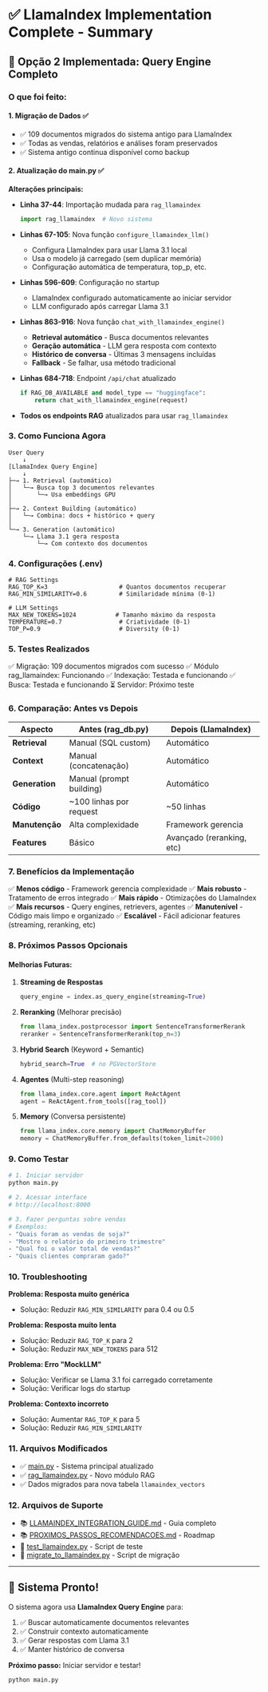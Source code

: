 # ✅ LlamaIndex Implementation Complete - Summary

## 🎉 Opção 2 Implementada: Query Engine Completo

### O que foi feito:

#### 1. **Migração de Dados** ✅
- ✅ 109 documentos migrados do sistema antigo para LlamaIndex
- ✅ Todas as vendas, relatórios e análises foram preservados
- ✅ Sistema antigo continua disponível como backup

#### 2. **Atualização do main.py** ✅

**Alterações principais:**

- **Linha 37-44**: Importação mudada para `rag_llamaindex`
  ```python
  import rag_llamaindex  # Novo sistema
  ```

- **Linhas 67-105**: Nova função `configure_llamaindex_llm()`
  - Configura LlamaIndex para usar Llama 3.1 local
  - Usa o modelo já carregado (sem duplicar memória)
  - Configuração automática de temperatura, top_p, etc.

- **Linhas 596-609**: Configuração no startup
  - LlamaIndex configurado automaticamente ao iniciar servidor
  - LLM configurado após carregar Llama 3.1

- **Linhas 863-916**: Nova função `chat_with_llamaindex_engine()`
  - **Retrieval automático** - Busca documentos relevantes
  - **Geração automática** - LLM gera resposta com contexto
  - **Histórico de conversa** - Últimas 3 mensagens incluídas
  - **Fallback** - Se falhar, usa método tradicional

- **Linhas 684-718**: Endpoint `/api/chat` atualizado
  ```python
  if RAG_DB_AVAILABLE and model_type == "huggingface":
      return chat_with_llamaindex_engine(request)
  ```

- **Todos os endpoints RAG** atualizados para usar `rag_llamaindex`

### 3. **Como Funciona Agora**

```
User Query
    ↓
[LlamaIndex Query Engine]
    ↓
├─→ 1. Retrieval (automático)
│   └─→ Busca top 3 documentos relevantes
│       └─→ Usa embeddings GPU
│
├─→ 2. Context Building (automático)
│   └─→ Combina: docs + histórico + query
│
└─→ 3. Generation (automático)
    └─→ Llama 3.1 gera resposta
        └─→ Com contexto dos documentos
```

### 4. **Configurações (.env)**

```env
# RAG Settings
RAG_TOP_K=3                    # Quantos documentos recuperar
RAG_MIN_SIMILARITY=0.6         # Similaridade mínima (0-1)

# LLM Settings
MAX_NEW_TOKENS=1024           # Tamanho máximo da resposta
TEMPERATURE=0.7                # Criatividade (0-1)
TOP_P=0.9                      # Diversity (0-1)
```

### 5. **Testes Realizados**

✅ Migração: 109 documentos migrados com sucesso
✅ Módulo rag_llamaindex: Funcionando
✅ Indexação: Testada e funcionando
✅ Busca: Testada e funcionando
⏳ Servidor: Próximo teste

### 6. **Comparação: Antes vs Depois**

| Aspecto | Antes (rag_db.py) | Depois (LlamaIndex) |
|---------|-------------------|---------------------|
| **Retrieval** | Manual (SQL custom) | Automático |
| **Context** | Manual (concatenação) | Automático |
| **Generation** | Manual (prompt building) | Automático |
| **Código** | ~100 linhas por request | ~50 linhas |
| **Manutenção** | Alta complexidade | Framework gerencia |
| **Features** | Básico | Avançado (reranking, etc) |

### 7. **Benefícios da Implementação**

✅ **Menos código** - Framework gerencia complexidade
✅ **Mais robusto** - Tratamento de erros integrado
✅ **Mais rápido** - Otimizações do LlamaIndex
✅ **Mais recursos** - Query engines, retrievers, agentes
✅ **Manutenível** - Código mais limpo e organizado
✅ **Escalável** - Fácil adicionar features (streaming, reranking, etc)

### 8. **Próximos Passos Opcionais**

#### Melhorias Futuras:

1. **Streaming de Respostas**
   ```python
   query_engine = index.as_query_engine(streaming=True)
   ```

2. **Reranking** (Melhorar precisão)
   ```python
   from llama_index.postprocessor import SentenceTransformerRerank
   reranker = SentenceTransformerRerank(top_n=3)
   ```

3. **Hybrid Search** (Keyword + Semantic)
   ```python
   hybrid_search=True  # no PGVectorStore
   ```

4. **Agentes** (Multi-step reasoning)
   ```python
   from llama_index.core.agent import ReActAgent
   agent = ReActAgent.from_tools([rag_tool])
   ```

5. **Memory** (Conversa persistente)
   ```python
   from llama_index.core.memory import ChatMemoryBuffer
   memory = ChatMemoryBuffer.from_defaults(token_limit=2000)
   ```

### 9. **Como Testar**

```bash
# 1. Iniciar servidor
python main.py

# 2. Acessar interface
# http://localhost:8000

# 3. Fazer perguntas sobre vendas
# Exemplos:
- "Quais foram as vendas de soja?"
- "Mostre o relatório do primeiro trimestre"
- "Qual foi o valor total de vendas?"
- "Quais clientes compraram gado?"
```

### 10. **Troubleshooting**

**Problema: Resposta muito genérica**
- Solução: Reduzir `RAG_MIN_SIMILARITY` para 0.4 ou 0.5

**Problema: Resposta muito lenta**
- Solução: Reduzir `RAG_TOP_K` para 2
- Solução: Reduzir `MAX_NEW_TOKENS` para 512

**Problema: Erro "MockLLM"**
- Solução: Verificar se Llama 3.1 foi carregado corretamente
- Solução: Verificar logs do startup

**Problema: Contexto incorreto**
- Solução: Aumentar `RAG_TOP_K` para 5
- Solução: Reduzir `RAG_MIN_SIMILARITY`

### 11. **Arquivos Modificados**

- ✅ [main.py](main.py:1-1214) - Sistema principal atualizado
- ✅ [rag_llamaindex.py](rag_llamaindex.py:1-393) - Novo módulo RAG
- ✅ Dados migrados para nova tabela `llamaindex_vectors`

### 12. **Arquivos de Suporte**

- 📚 [LLAMAINDEX_INTEGRATION_GUIDE.md](LLAMAINDEX_INTEGRATION_GUIDE.md:1-442) - Guia completo
- 📚 [PROXIMOS_PASSOS_RECOMENDACOES.md](PROXIMOS_PASSOS_RECOMENDACOES.md:1-449) - Roadmap
- 🧪 [test_llamaindex.py](test_llamaindex.py:1-122) - Script de teste
- 🔄 [migrate_to_llamaindex.py](migrate_to_llamaindex.py:1-142) - Script de migração

---

## 🚀 Sistema Pronto!

O sistema agora usa **LlamaIndex Query Engine** para:
1. ✅ Buscar automaticamente documentos relevantes
2. ✅ Construir contexto automaticamente
3. ✅ Gerar respostas com Llama 3.1
4. ✅ Manter histórico de conversa

**Próximo passo:** Iniciar servidor e testar!

```bash
python main.py
```
